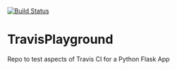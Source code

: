 [![Build Status](https://travis-ci.org/vineetbansal/TravisPlayground.svg?branch=master)](https://travis-ci.org/vineetbansal/TravisPlayground)

# TravisPlayground
Repo to test aspects of Travis CI for a Python Flask App
